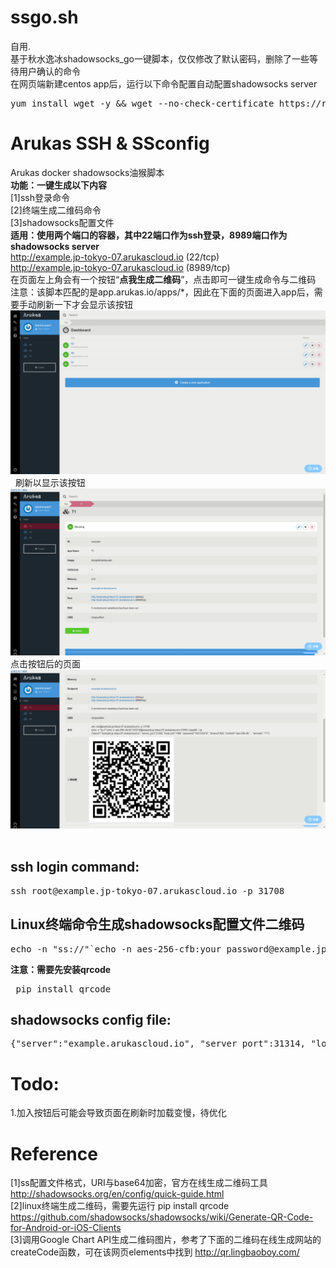 # ssgo.sh
自用.  
基于秋水逸冰shadowsocks_go一键脚本，仅仅修改了默认密码，删除了一些等待用户确认的命令  
在网页端新建centos app后，运行以下命令配置自动配置shadowsocks server
<pre>yum install wget -y && wget --no-check-certificate https://raw.githubusercontent.com/timolin/ssgo_arukas/master/ssgo.sh && bash ssgo.sh</pre>
# Arukas SSH & SSconfig
Arukas docker shadowsocks油猴脚本  
<b>功能：一键生成以下内容</b>  
[1]ssh登录命令  
[2]终端生成二维码命令  
[3]shadowsocks配置文件  
<b>适用：使用两个端口的容器，其中22端口作为ssh登录，8989端口作为shadowsocks server</b>  
      http://example.jp-tokyo-07.arukascloud.io (22/tcp)  
      http://example.jp-tokyo-07.arukascloud.io (8989/tcp)  
在页面左上角会有一个按钮“<b>点我生成二维码</b>”，点击即可一键生成命令与二维码  
注意：该脚本匹配的是app.arukas.io/apps/*，因此在下面的页面进入app后，需要手动刷新一下才会显示该按钮  
![](https://github.com/TimoLin/ssgo_arukas/raw/master/pictures/io.png)  
刷新以显示该按钮    
![原始页面](https://github.com/TimoLin/ssgo_arukas/raw/master/pictures/origin.png)
点击按钮后的页面  
![点击后的页面](https://github.com/TimoLin/ssgo_arukas/raw/master/pictures/config.png)  
## ssh login command:
<pre>ssh root@example.jp-tokyo-07.arukascloud.io -p 31708  </pre>
## Linux终端命令生成shadowsocks配置文件二维码
<pre>echo -n "ss://"`echo -n aes-256-cfb:your_password@example.jp-tokyo-07.arukascloud.io:31555 | base64` | qr  </pre>
<b>注意：需要先安装qrcode</b>  
<pre> pip install qrcode</pre>
## shadowsocks config file:
<pre>{"server":"example.arukascloud.io", "server_port":31314, "local port":1080, "password":"your_password", "timeout":600, "method":"aes-256-cfb" }</pre>  

# Todo:
1.加入按钮后可能会导致页面在刷新时加载变慢，待优化  

# Reference
[1]ss配置文件格式，URI与base64加密，官方在线生成二维码工具  
http://shadowsocks.org/en/config/quick-guide.html  
[2]linux终端生成二维码，需要先运行 pip install qrcode  
https://github.com/shadowsocks/shadowsocks/wiki/Generate-QR-Code-for-Android-or-iOS-Clients  
[3]调用Google Chart API生成二维码图片，参考了下面的二维码在线生成网站的createCode函数，可在该网页elements中找到 
http://qr.lingbaoboy.com/  

